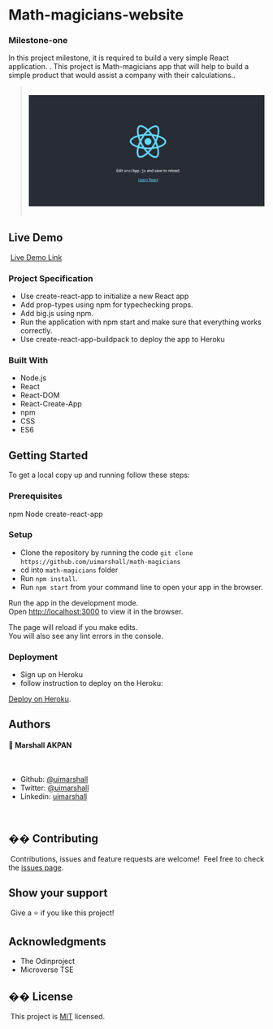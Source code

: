 # Math-magicians-website

### Milestone-one

In this project milestone, it is required to build a very simple React application. .
This project is Math-magicians app that will help to build a simple product that would assist a company with their calculations..

> ​
> ![screenshot](public/math_magician.png)
> ​

## Live Demo
​
[Live Demo Link](https://math-magicians.herokuapp.com/)
### Project Specification

- Use create-react-app to initialize a new React app
- Add prop-types using npm for typechecking props.
- Add big.js using npm.
- Run the application with npm start and make sure that everything works correctly.
- Use create-react-app-buildpack to deploy the app to Heroku

### Built With

- Node.js
- React
- React-DOM
- React-Create-App
- npm
- CSS
- ES6

## Getting Started
To get a local copy up and running follow these steps:

### Prerequisites

npm
Node
create-react-app
### Setup

- Clone the repository by running the code `git clone https://github.com/uimarshall/math-magicians`
- cd into `math-magicians` folder
- Run `npm install`.
- Run `npm start` from your command line to open your app in the browser.

Run the app in the development mode.\
Open [http://localhost:3000](http://localhost:3000) to view it in the browser.

The page will reload if you make edits.\
You will also see any lint errors in the console.

### Deployment

- Sign up on Heroku
- follow instruction to deploy on the Heroku: 

[Deploy on Heroku](hhttps://github.com/mars/create-react-app-buildpack).

## Authors

#### 👤 **Marshall AKPAN**

​

- Github: [@uimarshall](https://github.com/uimarshall)
- Twitter: [@uimarshall](https://twitter.com/uimarshall)
- Linkedin: [uimarshall](https://www.linkedin.com/in/marshall-akpan-19745526/)

​
## �� Contributing

​
Contributions, issues and feature requests are welcome!
​
Feel free to check the [issues page](https://github.com/uimarshall/math-magicians/issues).
​

## Show your support

​
Give a ⭐️ if you like this project!
​

## Acknowledgments

- The Odinproject
- Microverse TSE
## �� License

​
This project is [MIT](lic.url) licensed.
